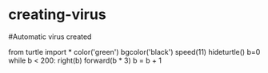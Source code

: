 # creating-virus
#Automatic virus created 



from turtle import *
color('green')
bgcolor('black')
speed(11)
hideturtle()
b=0
while b < 200:
    right(b)
    forward(b * 3)
    b = b + 1
